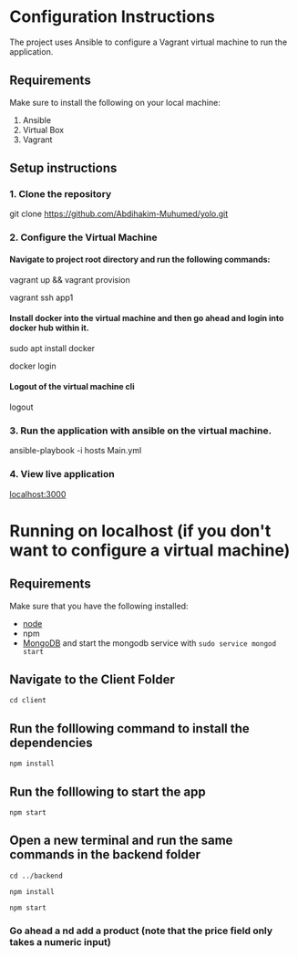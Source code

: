 # Configuration Instructions
The project uses Ansible to configure a Vagrant virtual machine to run the application.

## Requirements
Make sure to install the following on your local machine:
1. Ansible
2. Virtual Box
3. Vagrant

## Setup instructions

### 1. Clone the repository
git clone https://github.com/Abdihakim-Muhumed/yolo.git
### 2. Configure the Virtual Machine
#### Navigate to project root directory and run the following commands:

vagrant up && vagrant provision

vagrant ssh app1 

#### Install docker into the virtual machine and then go ahead and login into docker hub within it.
sudo apt install docker 

docker login

#### Logout of the virtual machine cli
logout 

### 3. Run the application with ansible on the virtual machine.

ansible-playbook -i hosts Main.yml

### 4. View live application

[localhost:3000](http://localhost:3000/)


# Running on localhost (if you don't want to configure a virtual machine)

## Requirements
Make sure that you have the following installed:
- [node](https://www.digitalocean.com/community/tutorials/how-to-install-node-js-on-ubuntu-18-04) 
- npm 
- [MongoDB](https://docs.mongodb.com/manual/tutorial/install-mongodb-on-ubuntu/) and start the mongodb service with `sudo service mongod start`

## Navigate to the Client Folder 
 `cd client`

## Run the folllowing command to install the dependencies 
 `npm install`

## Run the folllowing to start the app
 `npm start`

## Open a new terminal and run the same commands in the backend folder
 `cd ../backend`

 `npm install`

 `npm start`

 ### Go ahead a nd add a product (note that the price field only takes a numeric input)